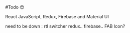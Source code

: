 #Todo 😊

React JavaScript,
Redux,
Firebase and Material UI

need to be down :
rtl switcher
redux.. firebase..
FAB Icon?
